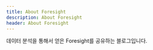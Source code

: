 ```yaml
---
title: About Foresight
description: About Foresight
header: About Foresight
---
```

데이터 분석을 통해서 얻은 Foresight를 공유하는 블로그입니다.
<!--break-->
